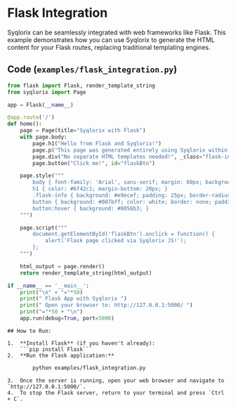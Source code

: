 # Flask Integration

Syqlorix can be seamlessly integrated with web frameworks like Flask. This example demonstrates how you can use Syqlorix to generate the HTML content for your Flask routes, replacing traditional templating engines.

## Code (`examples/flask_integration.py`)

```python
from flask import Flask, render_template_string
from syqlorix import Page

app = Flask(__name__)

@app.route('/')
def home():
    page = Page(title="Syqlorix with Flask")
    with page.body:
        page.h1("Hello from Flask and Syqlorix!")
        page.p("This page was generated entirely using Syqlorix within a Flask app.")
        page.div("No separate HTML templates needed!", _class="flask-info")
        page.button("Click me!", id="flaskBtn")

    page.style("""
        body { font-family: 'Arial', sans-serif; margin: 60px; background: #f8f9fa; color: #495057; text-align: center; }
        h1 { color: #6f42c1; margin-bottom: 20px; }
        .flask-info { background: #e9ecef; padding: 25px; border-radius: 8px; margin: 30px auto; max-width: 600px; box-shadow: 0 4px 8px rgba(0,0,0,0.1); }
        button { background: #007bff; color: white; border: none; padding: 15px 30px; border-radius: 25px; cursor: pointer; font-size: 1.2em; transition: background 0.3s ease; }
        button:hover { background: #0056b3; }
    """)

    page.script("""
        document.getElementById('flaskBtn').onclick = function() {
            alert('Flask page clicked via Syqlorix JS!');
        };
    """)

    html_output = page.render()
    return render_template_string(html_output)

if __name__ == '__main__':
    print("\n" + "="*50)
    print(" Flask App with Syqlorix ")
    print(" Open your browser to: http://127.0.0.1:5000/ ")
    print("="*50 + "\n")
    app.run(debug=True, port=5000)
```

    ## How to Run:

    1.  **Install Flask** (if you haven't already):
        ```pip install Flask```
    2.  **Run the Flask application:**
```bash
        python examples/flask_integration.py
```
    3.  Once the server is running, open your web browser and navigate to `http://127.0.0.1:5000/`.
    4.  To stop the Flask server, return to your terminal and press `Ctrl + C`.
